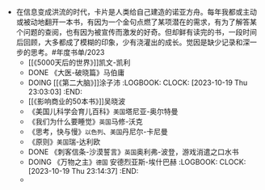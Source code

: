 - 在信息变成洪流的时代，卡片是人类给自己建造的诺亚方舟。每年我都或主动或被动地翻开一本书，有因为一个金句点燃了某项潜在的需求，有为了解答某个问题的查阅，也有因为被宣传而激发的好奇。但却鲜有读完的书，一段时间后回顾，大多都成了模糊的印象，少有浇灌出的成长。觉因是缺少记录和深一步的思考。#年度书单/2023
	- [[《5000天后的世界》]]凯文-凯利
	- DONE 《大医-破晓篇》马伯庸
	- DOING [[《第二大脑》]]涂子沛
	  :LOGBOOK:
	  CLOCK: [2023-10-19 Thu 23:03:03]
	  :END:
	- [[《影响商业的50本书》]]吴晓波
	- 《美国儿科学会育儿百科》`美国`塔尼亚-奥尔特曼
	- 《我们为什么要睡觉》`英国`马修-沃克
	- 《思考，快与慢》`以色列`、`美国`丹尼尔-卡尼曼
	- 《原则》`美国`瑞-达利欧
	- DONE 《刺客信条-沙漠誓言》`英国`奥利弗-波登，游戏消遣之口水书
	- DOING 《万物之主》`德国` 安德烈亚斯-埃什巴赫
	  :LOGBOOK:
	  CLOCK: [2023-10-19 Thu 23:14:37]
	  :END:
	-